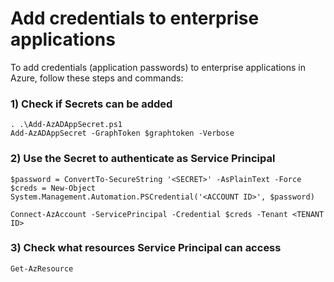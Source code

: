 # Add credentials to enterprise applications

To add credentials (application passwords) to enterprise applications in Azure, follow these steps and commands:

### 1) Check if Secrets can be added

    . .\Add-AzADAppSecret.ps1
    Add-AzADAppSecret -GraphToken $graphtoken -Verbose

### 2) Use the Secret to authenticate as Service Principal

    $password = ConvertTo-SecureString '<SECRET>' -AsPlainText -Force
    $creds = New-Object System.Management.Automation.PSCredential('<ACCOUNT ID>', $password)

    Connect-AzAccount -ServicePrincipal -Credential $creds -Tenant <TENANT ID>

### 3) Check what resources Service Principal can access

    Get-AzResource

    
